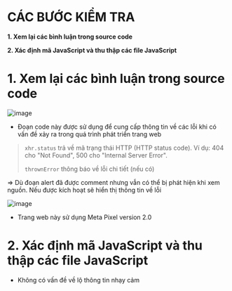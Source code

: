 # CÁC BƯỚC KIỂM TRA #

**1. Xem lại các bình luận trong source code**

**2. Xác định mã JavaScript và thu thập các file JavaScript**

# 1. Xem lại các bình luận trong source code

![image](https://github.com/user-attachments/assets/f7b3ee49-9fe8-4235-af1c-7ad04e591692)

- Đoạn code này được sử dụng để cung cấp thông tin về các lỗi khi có vấn đề xảy ra trong quá trình phát triển trang web
>`xhr.status` trả về mã trạng thái HTTP (HTTP status code). Ví dụ: 404 cho "Not Found", 500 cho "Internal Server Error".
>
>`thrownError` thông báo về lỗi chi tiết (nếu có)

=> Dù đoạn alert đã được comment nhưng vẫn có thể bị phát hiện khi xem nguồn. Nếu được kích hoạt sẽ hiển thị thông tin về lỗi

![image](https://github.com/user-attachments/assets/b534c416-3771-4843-a373-1bd0cf1b8258)

- Trang web này sử dụng Meta Pixel version 2.0

# 2. Xác định mã JavaScript và thu thập các file JavaScript

- Không có vấn đề về lộ thông tin nhạy cảm

